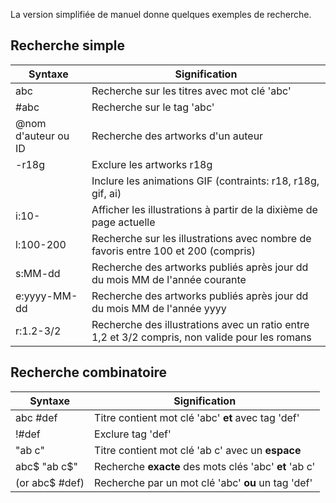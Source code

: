 La version simplifiée de manuel donne quelques exemples de recherche.

## Recherche simple

| Syntaxe                                   | Signification                                                                                        |
| ----------------------------------------- | ---------------------------------------------------------------------------------------------------- |
| abc                                       | Recherche sur les titres avec mot clé 'abc'                                                          |
| #abc                                      | Recherche sur le tag 'abc'                                                                           |
| @nom d'auteur ou ID          | Recherche des artworks d'un auteur                                                                   |
| -r18g                                     | Exclure les artworks r18g                                                                            |
|                                           | Inclure les animations GIF (contraints: r18, r18g, gif, ai)       |
| i:10-                     | Afficher les illustrations à partir de la dixième de page actuelle                                   |
| l:100-200                 | Recherche sur les illustrations avec nombre de favoris entre 100 et 200 (compris) |
| s:MM-dd                   | Recherche des artworks publiés après jour dd du mois MM de l'année courante                          |
| e:yyyy-MM-dd              | Recherche des artworks publiés après jour dd du mois MM de l'année yyyy                              |
| r:1.2-3/2 | Recherche des illustrations avec un ratio entre 1,2 et 3/2 compris, non valide pour les romans       |

## Recherche combinatoire

| Syntaxe                           | Signification                                          |
| --------------------------------- | ------------------------------------------------------ |
| abc #def                          | Titre contient mot clé 'abc' **et** avec tag 'def'     |
| !#def                             | Exclure tag 'def'                                      |
| "ab c"                            | Titre contient mot clé 'ab c' avec un **espace**       |
| abc$ "ab c$"                      | Recherche **exacte** des mots clés 'abc' **et** 'ab c' |
| (or abc$ #def) | Recherche par un mot clé 'abc' **ou** un tag 'def'     |
